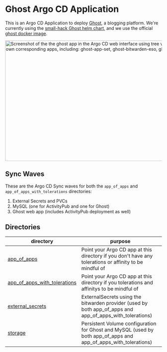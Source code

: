 # Ghost Argo CD Application

This is an Argo CD Application to deploy [Ghost](https://ghost.org/), a blogging platform. We're currently using the [small-hack Ghost helm chart](https://github.com/small-hack/ghost-helm-chart), and we use the official [ghost docker image](https://hub.docker.com/_/ghost/tags).

<img width="1040" height="388" alt="Screenshot of the the ghost app in the Argo CD web interface using tree view mode. You can see the ghost app branches into 4 appsets that all have their own corresponding apps, including: ghost-app-set, ghost-bitwarden-eso, ghost-mysql-app-set, ghost-activitypub-mysql-app-set, and ghost-pvc-appset" src="https://github.com/user-attachments/assets/dcc0f0a6-b24c-4635-b0fa-86aeec49e169" />

## Sync Waves

These are the Argo CD Sync waves for both the `app_of_apps` and `app_of_apps_with_tolerations` directories:

1. External Secrets and PVCs
2. MySQL (one for ActivityPub and one for Ghost)
3. Ghost web app (includes ActivityPub deployment as well)

## Directories

| directory                                                      | purpose                                                                                                         |
|----------------------------------------------------------------|-----------------------------------------------------------------------------------------------------------------|
| [app_of_apps](./app_of_apps)                                   | Point your Argo CD app at this directory if you don't have any tolerations or affinity to be mindful of         |
| [app_of_apps_with_tolerations](./app_of_apps_with_tolerations) | Point your Argo CD app at this directory if you tolerations and affinitys to be mindful of                      |
| [external_secrets](./external_secrets)                         | ExternalSecrets using the bitwarden provider (used by both app_of_apps and app_of_apps_with_tolerations)        |
| [storage](./storage)                                           | Persistent Volume configuration for Ghost and MySQL (used by both app_of_apps and app_of_apps_with_tolerations) |


